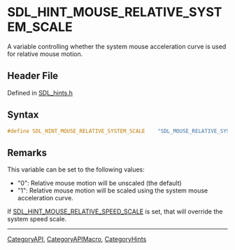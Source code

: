 # SDL_HINT_MOUSE_RELATIVE_SYSTEM_SCALE

A variable controlling whether the system mouse acceleration curve is used for relative mouse motion.

## Header File

Defined in [SDL_hints.h](https://github.com/libsdl-org/SDL/blob/SDL2/include/SDL_hints.h)

## Syntax

```c
#define SDL_HINT_MOUSE_RELATIVE_SYSTEM_SCALE    "SDL_MOUSE_RELATIVE_SYSTEM_SCALE"
```

## Remarks

This variable can be set to the following values:

- "0": Relative mouse motion will be unscaled (the default)
- "1": Relative mouse motion will be scaled using the system mouse
  acceleration curve.

If
[SDL_HINT_MOUSE_RELATIVE_SPEED_SCALE](SDL_HINT_MOUSE_RELATIVE_SPEED_SCALE)
is set, that will override the system speed scale.





----
[CategoryAPI](CategoryAPI), [CategoryAPIMacro](CategoryAPIMacro), [CategoryHints](CategoryHints)

